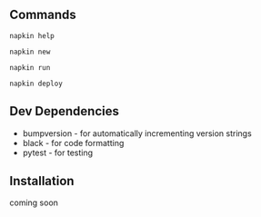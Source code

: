 

## Commands

```
napkin help
```

```commandline
napkin new
```

```
napkin run
```

```
napkin deploy
```

## Dev Dependencies

- bumpversion - for automatically incrementing version strings
- black - for code formatting
- pytest - for testing

## Installation
coming soon